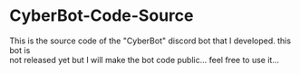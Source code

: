 # CyberBot-Code-Source
This is the source code of the "CyberBot" discord bot that I developed. this bot is<br>
not released yet but I will make the bot code public... feel free to use it...
